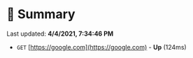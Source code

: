 # 📖 Summary
Last updated: **4/4/2021, 7:34:46 PM**

- `GET` [https://google.com](https://google.com) - **Up** (124ms)
